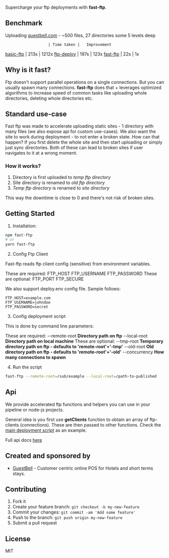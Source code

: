 Supercharge your ftp deployments with **fast-ftp**.

## Benchmark

Uploading [guestbell.com](https://guestbell.com) - ~500 files, 27 directories some 5 levels deep

                       | Time taken |   Improvement

[basic-ftp](path-to-) | 213s | 1212x
[ftp-deploy](path-to-) | 197s | 123x
[fast-ftp](path-to-) | 22s | 1x

## Why is it fast?

Ftp doesn't support parallel operations on a single connections. But you can usually spawn many connections. **fast-ftp** does that + leverages optimized algorithms to increase speed of common tasks like uploading whole directories, deleting whole directories etc.

## Standard use-case

Fast ftp was made to accelerate uploading static sites - 1 directory with many files (we also expose api for custom use-cases). We also want the site to work during deployment - to not enter a broken state. How can that happen? If you first delete the whole site and then start uploading or simply just sync directories. Both of these can lead to broken sites if user navigates to it at a wrong moment.

### How it works?

1. Directory is first uploaded to _temp ftp directory_
2. Site directory is renamed to _old ftp directory_
3. _Temp ftp directory_ is renamed to _site directory_

This way the downtime is close to 0 and there's not risk of broken sites.

## Getting Started

1. Installation:

```bash
npm fast-ftp
# or
yarn fast-ftp
```

2. Config Ftp Client

Fast-ftp reads ftp client config (sensitive) from environment variables.

These are required:
FTP_HOST
FTP_USERNAME
FTP_PASSWORD
These are optional:
FTP_PORT
FTP_SECURE

We also support deploy.env config file. Sample follows:

```
FTP_HOST=example.com
FTP_USERNAME=johndoe
FTP_PASSWORD=secret
```

3. Config deployment script

This is done by command line parameters:

These are required:
--remote-root **Directory path on ftp**
--local-root **Directory path on local machine**
These are optional:
--tmp-root **Temporary directory path on ftp - defaults to 'remote-root'+'-tmp'**
--old-root **Old directory path on ftp - defaults to 'remote-root'+'-old'**
--concurrency **How many connections to spawn**

4. Run the script

```bash
fast-ftp --remote-root=/sub/example --local-root=/path-to-published
```

## Api

We provide accelerated ftp functions and helpers you can use in your pipeline or node-js projects.

General idea is you first use **getClients** function to obtain an array of ftp-clients (connections). These are then passed to other functions. Check the [main deployment script](pathToDeployTs) as an example.

Full api docs [here](pathToApi)

## Created and sponsored by

- [GuestBell](https://guestbell.com/) - Customer centric online POS for Hotels and short terms stays.

## Contributing

1. Fork it
2. Create your feature branch: `git checkout -b my-new-feature`
3. Commit your changes: `git commit -am 'Add some feature'`
4. Push to the branch: `git push origin my-new-feature`
5. Submit a pull request

## License

MIT
